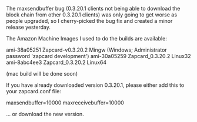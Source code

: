 The maxsendbuffer bug (0.3.20.1 clients not being able to download the block chain from other 0.3.20.1 clients) was only going to get
worse as people upgraded, so I cherry-picked the bug fix and created a minor release yesterday.

The Amazon Machine Images I used to do the builds are available:

  ami-38a05251   Zapcard-v0.3.20.2 Mingw    (Windows; Administrator password 'zapcard development')
  ami-30a05259   Zapcard_0.3.20.2 Linux32
  ami-8abc4ee3   Zapcard_0.3.20.2 Linux64

(mac build will be done soon)

If you have already downloaded version 0.3.20.1, please either add this to your zapcard.conf file:

  maxsendbuffer=10000
  maxreceivebuffer=10000

... or download the new version.
